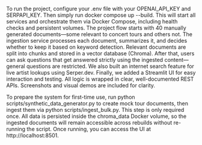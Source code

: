 To run the project, configure your .env file with your OPENAI_API_KEY and SERPAPI_KEY. Then simply run docker compose up --build. This will start all services and orchestrate them via Docker Compose, including health checks and persistent volumes. The project flow starts with 40 manually generated documents—some relevant to concert tours and others not. The ingestion service processes each document, summarizes it, and decides whether to keep it based on keyword detection. Relevant documents are split into chunks and stored in a vector database (Chroma). After that, users can ask questions that get answered strictly using the ingested content—general questions are restricted. We also built an internet search feature for live artist lookups using Serper.dev. Finally, we added a Streamlit UI for easy interaction and testing. All logic is wrapped in clear, well-documented REST APIs. Screenshots and visual demos are included for clarity.

To prepare the system for first-time use, run python scripts/synthetic_data_generator.py to create mock tour documents, then ingest them via python scripts/ingest_bulk.py. This step is only required once. All data is persisted inside the chroma_data Docker volume, so the ingested documents will remain accessible across rebuilds without re-running the script. Once running, you can access the UI at http://localhost:8501.